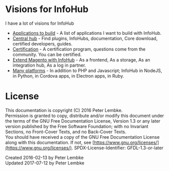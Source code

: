 # Visions for InfoHub
I have a lot of visions for InfoHub  
- [Applications to build](main,main_vision_applications) - A list of applications I want to build with InfoHub.
- [Central hub](main,main_vision_centralhub) - Find plugins, InfoHubs, documentation, Core download, certified developers, guides.
- [Certification](main,main_vision_certification) - A certification program, questions come from the community. You can be certified.
- [Extend Magento with InfoHub](main,main_vision_magento) - As a frontend, As a storage, As an integration hub, As a log in partner.
- [Many platforms](main,main_vision_platforms) - In addition to PHP and Javascript; InfoHub in NodeJS, in Python, in Cordova apps, in Electron apps, in Ruby.
        
# License
This documentation is copyright (C) 2016 Peter Lembke.  
Permission is granted to copy, distribute and/or modify this document under the terms of the GNU Free Documentation License, Version 1.3 or any later version published by the Free Software Foundation; with no Invariant Sections, no Front-Cover Texts, and no Back-Cover Texts.  
You should have received a copy of the GNU Free Documentation License along with this documentation. If not, see [https://www.gnu.org/licenses/](https://www.gnu.org/licenses/).  SPDX-License-Identifier: GFDL-1.3-or-later  

Created 2016-02-13 by Peter Lembke  
Updated 2017-07-12 by Peter Lembke  
